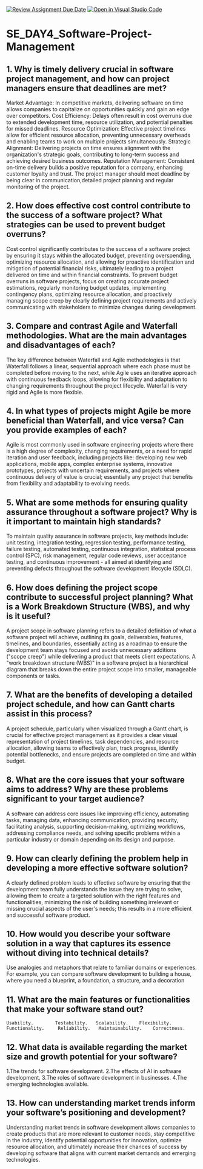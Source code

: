 [![Review Assignment Due Date](https://classroom.github.com/assets/deadline-readme-button-22041afd0340ce965d47ae6ef1cefeee28c7c493a6346c4f15d667ab976d596c.svg)](https://classroom.github.com/a/9pw6JKcu)
[![Open in Visual Studio Code](https://classroom.github.com/assets/open-in-vscode-2e0aaae1b6195c2367325f4f02e2d04e9abb55f0b24a779b69b11b9e10269abc.svg)](https://classroom.github.com/online_ide?assignment_repo_id=18444878&assignment_repo_type=AssignmentRepo)
# SE_DAY4_Software-Project-Management
## 1. Why is timely delivery crucial in software project management, and how can project managers ensure that deadlines are met?     
Market Advantage:
In competitive markets, delivering software on time allows companies to capitalize on opportunities quickly and gain an edge over competitors. 
Cost Efficiency:
Delays often result in cost overruns due to extended development time, resource utilization, and potential penalties for missed deadlines. 
Resource Optimization:
Effective project timelines allow for efficient resource allocation, preventing unnecessary overheads and enabling teams to work on multiple projects simultaneously. 
Strategic Alignment:
Delivering projects on time ensures alignment with the organization's strategic goals, contributing to long-term success and achieving desired business outcomes. 
Reputation Management:
Consistent on-time delivery builds a positive reputation for a company, enhancing customer loyalty and trust.
   The project manager should meet deadline by being  clear in communication,detailed project planning and regular monitoring of the project.
   
## 2. How does effective cost control contribute to the success of a software project? What strategies can be used to prevent budget overruns?
Cost control significantly contributes to the success of a software project by ensuring it stays within the allocated budget, preventing overspending, optimizing resource allocation, and allowing for proactive identification and mitigation of potential financial risks, ultimately leading to a project delivered on time and within financial constraints.
    To prevent budget overruns in software projects, focus on creating accurate project estimations, regularly monitoring budget updates, implementing contingency plans, optimizing resource allocation, and proactively managing scope creep by clearly defining project requirements and actively communicating with stakeholders to minimize changes during development. 
## 3. Compare and contrast Agile and Waterfall methodologies. What are the main advantages and disadvantages of each?
The key difference between Waterfall and Agile methodologies is that Waterfall follows a linear, sequential approach where each phase must be completed before moving to the next, while Agile uses an iterative approach with continuous feedback loops, allowing for flexibility and adaptation to changing requirements throughout the project lifecycle.
   Waterfall is very rigid and Agile is more flexible. 

## 4. In what types of projects might Agile be more beneficial than Waterfall, and vice versa? Can you provide examples of each?
Agile is most commonly used in software engineering projects where there is a high degree of complexity, changing requirements, or a need for rapid iteration and user feedback, including projects like: developing new web applications, mobile apps, complex enterprise systems, innovative prototypes, projects with uncertain requirements, and projects where continuous delivery of value is crucial; essentially any project that benefits from flexibility and adaptability to evolving needs.

## 5. What are some methods for ensuring quality assurance throughout a software project? Why is it important to maintain high standards?
To maintain quality assurance in software projects, key methods include: unit testing, integration testing, regression testing, performance testing, failure testing, automated testing, continuous integration, statistical process control (SPC), risk management, regular code reviews, user acceptance testing, and continuous improvement - all aimed at identifying and preventing defects throughout the software development lifecycle (SDLC).

## 6. How does defining the project scope contribute to successful project planning? What is a Work Breakdown Structure (WBS), and why is it useful?
A project scope in software planning refers to a detailed definition of what a software project will achieve, outlining its goals, deliverables, features, timelines, and boundaries, essentially acting as a roadmap to ensure the development team stays focused and avoids unnecessary additions ("scope creep") while delivering a product that meets client expectations.
  A "work breakdown structure (WBS)" in a software project is a hierarchical diagram that breaks down the entire project scope into smaller, manageable components or tasks.
  
## 7. What are the benefits of developing a detailed project schedule, and how can Gantt charts assist in this process?
A project schedule, particularly when visualized through a Gantt chart, is crucial for effective project management as it provides a clear visual representation of project timelines, task dependencies, and resource allocation, allowing teams to effectively plan, track progress, identify potential bottlenecks, and ensure projects are completed on time and within budget.
## 8. What are the core issues that your software aims to address? Why are these problems significant to your target audience?
A software can address core issues like improving efficiency, automating tasks, managing data, enhancing communication, providing security, facilitating analysis, supporting decision-making, optimizing workflows, addressing compliance needs, and solving specific problems within a particular industry or domain depending on its design and purpose.

## 9. How can clearly defining the problem help in developing a more effective software solution?
A clearly defined problem leads to effective software by ensuring that the development team fully understands the issue they are trying to solve, allowing them to create a targeted solution with the right features and functionalities, minimizing the risk of building something irrelevant or missing crucial aspects of the user's needs; this results in a more efficient and successful software product.
## 10. How would you describe your software solution in a way that captures its essence without diving into technical details?
Use analogies and metaphors that relate to familiar domains or experiences. For example, you can compare software development to building a house, where you need a blueprint, a foundation, a structure, and a decoration
## 11. What are the main features or functionalities that make your software stand out?
    Usability.        Testability.   Scalability.    Flexibility.
    Functionality.     Reliability.   Maintainability.    Correctness.
## 12. What data is available regarding the market size and growth potential for your software?
1.The trends  for software development.
2.The effects of AI in software development.
3.The roles  of software development in businesses.
4.The emerging  technologies available.

## 13. How can understanding market trends inform your software’s positioning and development? 
Understanding market trends in software development allows companies to create products that are more relevant to customer needs, stay competitive in the industry, identify potential opportunities for innovation, optimize resource allocation, and ultimately increase their chances of success by developing software that aligns with current market demands and emerging technologies.

